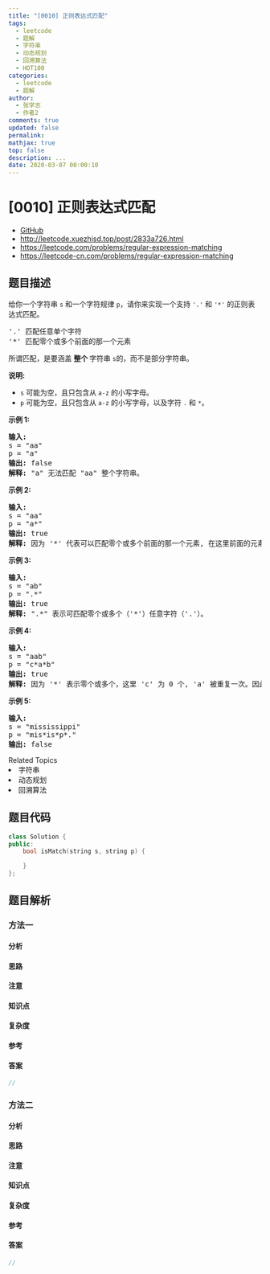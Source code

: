 ```yaml
---
title: "[0010] 正则表达式匹配"
tags:
  - leetcode
  - 题解
  - 字符串
  - 动态规划
  - 回溯算法
  - HOT100
categories:
  - leetcode
  - 题解
author:
  - 张学志
  - 作者2
comments: true
updated: false
permalink:
mathjax: true
top: false
description: ...
date: 2020-03-07 00:00:10
---
```



# [0010] 正则表达式匹配
* [GitHub](https://github.com/algoboy101/LeetCodeCrowdsource/tree/master/_posts/QA/%5B0010%5D%20%E6%AD%A3%E5%88%99%E8%A1%A8%E8%BE%BE%E5%BC%8F%E5%8C%B9%E9%85%8D.md)
* http://leetcode.xuezhisd.top/post/2833a726.html
* https://leetcode.com/problems/regular-expression-matching
* https://leetcode-cn.com/problems/regular-expression-matching


## 题目描述

<p>给你一个字符串&nbsp;<code>s</code>&nbsp;和一个字符规律&nbsp;<code>p</code>，请你来实现一个支持 <code>&#39;.&#39;</code>&nbsp;和&nbsp;<code>&#39;*&#39;</code>&nbsp;的正则表达式匹配。</p>

<pre>&#39;.&#39; 匹配任意单个字符
&#39;*&#39; 匹配零个或多个前面的那一个元素
</pre>

<p>所谓匹配，是要涵盖&nbsp;<strong>整个&nbsp;</strong>字符串&nbsp;<code>s</code>的，而不是部分字符串。</p>

<p><strong>说明:</strong></p>

<ul>
	<li><code>s</code>&nbsp;可能为空，且只包含从&nbsp;<code>a-z</code>&nbsp;的小写字母。</li>
	<li><code>p</code>&nbsp;可能为空，且只包含从&nbsp;<code>a-z</code>&nbsp;的小写字母，以及字符&nbsp;<code>.</code>&nbsp;和&nbsp;<code>*</code>。</li>
</ul>

<p><strong>示例 1:</strong></p>

<pre><strong>输入:</strong>
s = &quot;aa&quot;
p = &quot;a&quot;
<strong>输出:</strong> false
<strong>解释:</strong> &quot;a&quot; 无法匹配 &quot;aa&quot; 整个字符串。
</pre>

<p><strong>示例 2:</strong></p>

<pre><strong>输入:</strong>
s = &quot;aa&quot;
p = &quot;a*&quot;
<strong>输出:</strong> true
<strong>解释:</strong>&nbsp;因为 &#39;*&#39; 代表可以匹配零个或多个前面的那一个元素, 在这里前面的元素就是 &#39;a&#39;。因此，字符串 &quot;aa&quot; 可被视为 &#39;a&#39; 重复了一次。
</pre>

<p><strong>示例&nbsp;3:</strong></p>

<pre><strong>输入:</strong>
s = &quot;ab&quot;
p = &quot;.*&quot;
<strong>输出:</strong> true
<strong>解释:</strong>&nbsp;&quot;.*&quot; 表示可匹配零个或多个（&#39;*&#39;）任意字符（&#39;.&#39;）。
</pre>

<p><strong>示例 4:</strong></p>

<pre><strong>输入:</strong>
s = &quot;aab&quot;
p = &quot;c*a*b&quot;
<strong>输出:</strong> true
<strong>解释:</strong>&nbsp;因为 &#39;*&#39; 表示零个或多个，这里 &#39;c&#39; 为 0 个, &#39;a&#39; 被重复一次。因此可以匹配字符串 &quot;aab&quot;。
</pre>

<p><strong>示例 5:</strong></p>

<pre><strong>输入:</strong>
s = &quot;mississippi&quot;
p = &quot;mis*is*p*.&quot;
<strong>输出:</strong> false</pre>
<div><div>Related Topics</div><div><li>字符串</li><li>动态规划</li><li>回溯算法</li></div></div>


## 题目代码

```cpp
class Solution {
public:
    bool isMatch(string s, string p) {

    }
};
```


## 题目解析


### 方法一

#### 分析

#### 思路

#### 注意

#### 知识点

#### 复杂度

#### 参考

#### 答案

```cpp
//
```


### 方法二

#### 分析

#### 思路

#### 注意

#### 知识点

#### 复杂度

#### 参考

#### 答案

```cpp
//
```


